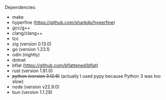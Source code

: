 Dependencies:
 - make
 - hyperfine (https://github.com/sharkdp/hyperfine)
 - gcc/g++
 - clang/clang++
 - tcc
 - zig (version 0.13.0)
 - go (version 1.23.1)
 - odin (nightly)
 - dotnet
 - bflat (https://github.com/bflattened/bflat)
 - rust (version 1.81.0)
 - ~~python (version 3.12.6)~~ (actually I used pypy because Python 3 was too slow)
 - node (version v22.9.0)
 - bun (version 1.1.29)
